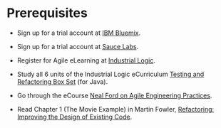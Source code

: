 # Prerequisites

* Sign up for a trial account at [IBM Bluemix](https://console.ng.bluemix.net/registration/).

* Sign up for a trial account at [Sauce Labs](https://saucelabs.com/signup/trial/).

* Register for Agile eLearning at [Industrial Logic](https://elearning.industriallogic.com/gh/submit?Action=FillRegistrationAction).

* Study all 6 units of the Industrial Logic eCurriculum [Testing and Refactoring Box Set](https://elearning.industriallogic.com/gh/submit?Action=AlbumContentsAction&album=trw&devLanguage=Java) (for Java).

* Go through the eCourse [Neal Ford on Agile Engineering Practices](https://www.safaribooksonline.com/library/view/neal-ford-on/9781449314439/).

* Read Chapter 1 (The Movie Example) in Martin Fowler, [Refactoring:  Improving the Design of Existing Code](https://www.safaribooksonline.com/library/view/refactoring-improving-the/0201485672/ch01.html).

